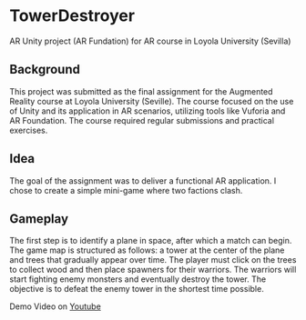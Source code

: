 # TowerDestroyer
 AR Unity project (AR Fundation) for AR course in Loyola University (Sevilla)

## Background

This project was submitted as the final assignment for the Augmented Reality course at Loyola University (Seville). The course focused on the use of Unity and its application in AR scenarios, utilizing tools like Vuforia and AR Foundation. The course required regular submissions and practical exercises.


## Idea

The goal of the assignment was to deliver a functional AR application. I chose to create a simple mini-game where two factions clash.


## Gameplay

The first step is to identify a plane in space, after which a match can begin. The game map is structured as follows: a tower at the center of the plane and trees that gradually appear over time. The player must click on the trees to collect wood and then place spawners for their warriors. The warriors will start fighting enemy monsters and eventually destroy the tower. The objective is to defeat the enemy tower in the shortest time possible.

 
 Demo Video on [Youtube](https://www.youtube.com/watch?v=hzhLqElrrkY)
